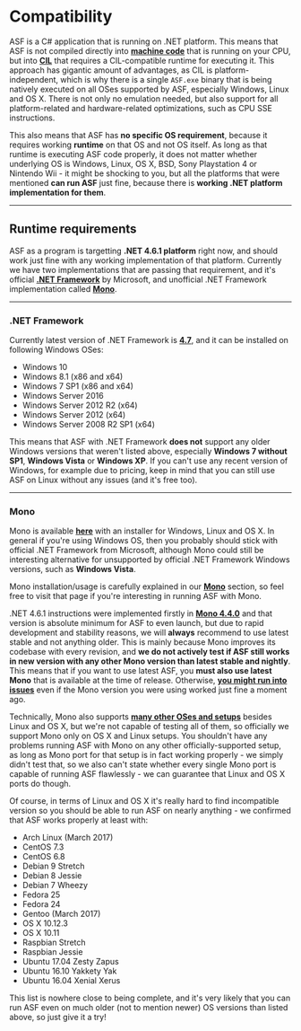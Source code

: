 # Compatibility

ASF is a C# application that is running on .NET platform. This means that ASF is not compiled directly into **[machine code](https://en.wikipedia.org/wiki/Machine_code)** that is running on your CPU, but into **[CIL](https://en.wikipedia.org/wiki/Common_Intermediate_Language)** that requires a CIL-compatible runtime for executing it. This approach has gigantic amount of advantages, as CIL is platform-independent, which is why there is a single `ASF.exe` binary that is being natively executed on all OSes supported by ASF, especially Windows, Linux and OS X. There is not only no emulation needed, but also support for all platform-related and hardware-related optimizations, such as CPU SSE instructions.

This also means that ASF has **no specific OS requirement**, because it requires working **runtime** on that OS and not OS itself. As long as that runtime is executing ASF code properly, it does not matter whether underlying OS is Windows, Linux, OS X, BSD, Sony Playstation 4 or Nintendo Wii - it might be shocking to you, but all the platforms that were mentioned **can run ASF** just fine, because there is **working .NET platform implementation for them**.

---

## Runtime requirements

ASF as a program is targetting **.NET 4.6.1 platform** right now, and should work just fine with any working implementation of that platform. Currently we have two implementations that are passing that requirement, and it's official **[.NET Framework](https://en.wikipedia.org/wiki/.NET_Framework)** by Microsoft, and unofficial .NET Framework implementation called **[Mono](https://en.wikipedia.org/wiki/Mono_(software))**.

---

### .NET Framework

Currently latest version of .NET Framework is **[4.7](https://www.microsoft.com/en-us/download/details.aspx?id=55170)**, and it can be installed on following Windows OSes:

- Windows 10
- Windows 8.1 (x86 and x64)
- Windows 7 SP1 (x86 and x64)
- Windows Server 2016
- Windows Server 2012 R2 (x64)
- Windows Server 2012 (x64)
- Windows Server 2008 R2 SP1 (x64)

This means that ASF with .NET Framework **does not** support any older Windows versions that weren't listed above, especially **Windows 7 without SP1**, **Windows Vista** or **Windows XP**. If you can't use any recent version of Windows, for example due to pricing, keep in mind that you can still use ASF on Linux without any issues (and it's free too).

---

### Mono

Mono is available **[here](http://www.mono-project.com/download/)** with an installer for Windows, Linux and OS X. In general if you're using Windows OS, then you probably should stick with official .NET Framework from Microsoft, although Mono could still be interesting alternative for unsupported by official .NET Framework Windows versions, such as **Windows Vista**.

Mono installation/usage is carefully explained in our **[Mono](https://github.com/JustArchi/ArchiSteamFarm/wiki/Mono)** section, so feel free to visit that page if you're interesting in running ASF with Mono.

.NET 4.6.1 instructions were implemented firstly in **[Mono 4.4.0](http://www.mono-project.com/docs/about-mono/releases/4.4.0/#class-libraries)** and that version is absolute minimum for ASF to even launch, but due to rapid development and stability reasons, we will **always** recommend to use latest stable and not anything older. This is mainly because Mono improves its codebase with every revision, and **we do not actively test if ASF still works in new version with any other Mono version than latest stable and nightly**. This means that if you want to use latest ASF, you **must also use latest Mono** that is available at the time of release. Otherwise, **[you might run into issues](https://github.com/JustArchi/ArchiSteamFarm/issues/529)** even if the Mono version you were using worked just fine a moment ago.

Technically, Mono also supports **[many other OSes and setups](http://www.mono-project.com/docs/about-mono/supported-platforms/)** besides Linux and OS X, but we're not capable of testing all of them, so officially we support Mono only on OS X and Linux setups. You shouldn't have any problems running ASF with Mono on any other officially-supported setup, as long as Mono port for that setup is in fact working properly - we simply didn't test that, so we also can't state whether every single Mono port is capable of running ASF flawlessly - we can guarantee that Linux and OS X ports do though.

Of course, in terms of Linux and OS X it's really hard to find incompatible version so you should be able to run ASF on nearly anything - we confirmed that ASF works properly at least with:

- Arch Linux (March 2017)
- CentOS 7.3
- CentOS 6.8
- Debian 9 Stretch
- Debian 8 Jessie
- Debian 7 Wheezy
- Fedora 25
- Fedora 24
- Gentoo (March 2017)
- OS X 10.12.3
- OS X 10.11
- Raspbian Stretch
- Raspbian Jessie
- Ubuntu 17.04 Zesty Zapus
- Ubuntu 16.10 Yakkety Yak
- Ubuntu 16.04 Xenial Xerus

This list is nowhere close to being complete, and it's very likely that you can run ASF even on much older (not to mention newer) OS versions than listed above, so just give it a try!